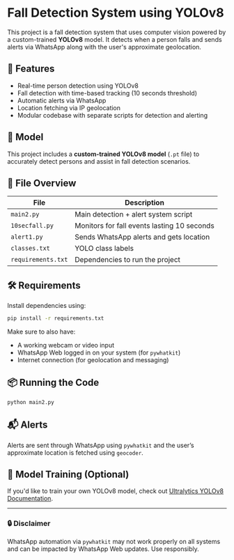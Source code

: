
# Fall Detection System using YOLOv8

This project is a fall detection system that uses computer vision powered by a custom-trained **YOLOv8** model. It detects when a person falls and sends alerts via WhatsApp along with the user's approximate geolocation.

## 🚀 Features

- Real-time person detection using YOLOv8
- Fall detection with time-based tracking (10 seconds threshold)
- Automatic alerts via WhatsApp
- Location fetching via IP geolocation
- Modular codebase with separate scripts for detection and alerting

## 🧠 Model

This project includes a **custom-trained YOLOv8 model** (`.pt` file) to accurately detect persons and assist in fall detection scenarios.

## 📁 File Overview

| File            | Description |
|------------------|-------------|
| `main2.py`       | Main detection + alert system script |
| `10secfall.py`   | Monitors for fall events lasting 10 seconds |
| `alert1.py`      | Sends WhatsApp alerts and gets location |
| `classes.txt`    | YOLO class labels |
| `requirements.txt` | Dependencies to run the project |

## 🛠 Requirements

Install dependencies using:

```bash
pip install -r requirements.txt
```

Make sure to also have:
- A working webcam or video input
- WhatsApp Web logged in on your system (for `pywhatkit`)
- Internet connection (for geolocation and messaging)

## 📦 Running the Code

```bash
python main2.py
```

## 📬 Alerts

Alerts are sent through WhatsApp using `pywhatkit` and the user’s approximate location is fetched using `geocoder`.

## 🤖 Model Training (Optional)

If you'd like to train your own YOLOv8 model, check out [Ultralytics YOLOv8 Documentation](https://docs.ultralytics.com/).

---

### 🔒 Disclaimer

WhatsApp automation via `pywhatkit` may not work properly on all systems and can be impacted by WhatsApp Web updates. Use responsibly.

